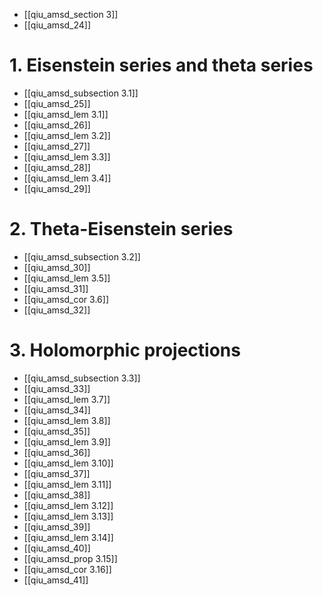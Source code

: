- [[qiu_amsd_section 3]]
- [[qiu_amsd_24]]
# 1. Eisenstein series and theta series
- [[qiu_amsd_subsection 3.1]]
- [[qiu_amsd_25]]
- [[qiu_amsd_lem 3.1]]
- [[qiu_amsd_26]]
- [[qiu_amsd_lem 3.2]]
- [[qiu_amsd_27]]
- [[qiu_amsd_lem 3.3]]
- [[qiu_amsd_28]]
- [[qiu_amsd_lem 3.4]]
- [[qiu_amsd_29]]


# 2. Theta-Eisenstein series
- [[qiu_amsd_subsection 3.2]]
- [[qiu_amsd_30]]
- [[qiu_amsd_lem 3.5]]
- [[qiu_amsd_31]]
- [[qiu_amsd_cor 3.6]]
- [[qiu_amsd_32]]


# 3. Holomorphic projections
- [[qiu_amsd_subsection 3.3]]
- [[qiu_amsd_33]]
- [[qiu_amsd_lem 3.7]]
- [[qiu_amsd_34]]
- [[qiu_amsd_lem 3.8]]
- [[qiu_amsd_35]]
- [[qiu_amsd_lem 3.9]]
- [[qiu_amsd_36]]
- [[qiu_amsd_lem 3.10]]
- [[qiu_amsd_37]]
- [[qiu_amsd_lem 3.11]]
- [[qiu_amsd_38]]
- [[qiu_amsd_lem 3.12]]
- [[qiu_amsd_lem 3.13]]
- [[qiu_amsd_39]]
- [[qiu_amsd_lem 3.14]]
- [[qiu_amsd_40]]
- [[qiu_amsd_prop 3.15]]
- [[qiu_amsd_cor 3.16]]
- [[qiu_amsd_41]]


